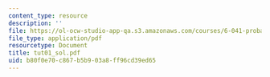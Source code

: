 ```yaml
---
content_type: resource
description: ''
file: https://ol-ocw-studio-app-qa.s3.amazonaws.com/courses/6-041-probabilistic-systems-analysis-and-applied-probability-spring-2006/b80f0e70c867b5b903a8ff96cd39ed65_tut01_sol.pdf
file_type: application/pdf
resourcetype: Document
title: tut01_sol.pdf
uid: b80f0e70-c867-b5b9-03a8-ff96cd39ed65
---
```

